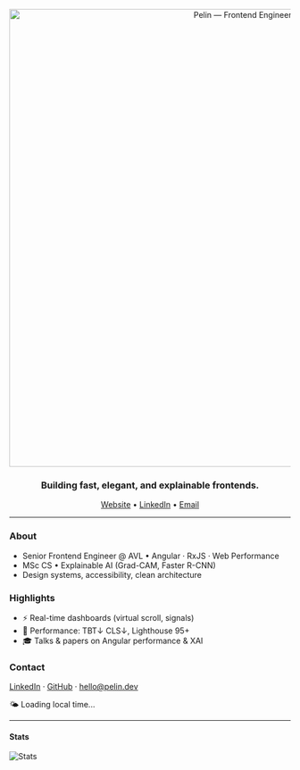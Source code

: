 <p align="center">
  <img src="https://raw.githubusercontent.com/<user>/<user>/main/assets/hero.svg" alt="Pelin — Frontend Engineer" width="820">
</p>

<h3 align="center">Building fast, elegant, and explainable frontends.</h3>

<p align="center">
  <a href="https://pelin.dev">Website</a> •
  <a href="https://www.linkedin.com/in/pelinoksuz">LinkedIn</a> •
  <a href="mailto:hello@pelin.dev">Email</a>
</p>

---

### About
- Senior Frontend Engineer @ AVL • Angular · RxJS · Web Performance  
- MSc CS • Explainable AI (Grad-CAM, Faster R-CNN)  
- Design systems, accessibility, clean architecture

### Highlights
- ⚡ Real-time dashboards (virtual scroll, signals)
- 🧪 Performance: TBT↓ CLS↓, Lighthouse 95+
- 🎓 Talks & papers on Angular performance & XAI

### Contact
[LinkedIn](https://www.linkedin.com/in/pelinoksuz) · [GitHub](https://github.com/pelinoksuz) · hello@pelin.dev

<!-- DYNAMIC-GREETING:START -->
🌤️ Loading local time...
<!-- DYNAMIC-GREETING:END -->

---

#### Stats
![Stats](https://github-readme-stats.vercel.app/api?username=pelinoksuz&show_icons=true&hide_title=true)
